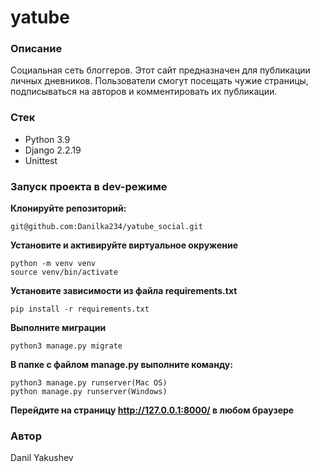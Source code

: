 
# yatube
### Описание
Социальная сеть блоггеров. 
Этот сайт предназначен для публикации личных дневников. 
Пользователи смогут посещать чужие страницы, подписываться на авторов и комментировать их публикации.

### Стек
- Python 3.9
- Django 2.2.19
- Unittest

### Запуск проекта в dev-режиме
**Клонируйте репозиторий:**
```
git@github.com:Danilka234/yatube_social.git
```

**Установите и активируйте виртуальное окружение**
```
python -m venv venv
source venv/bin/activate
```

**Установите зависимости из файла requirements.txt**

```
pip install -r requirements.txt
```

**Выполните миграции**

```
python3 manage.py migrate
```

**В папке с файлом manage.py выполните команду:**

```
python3 manage.py runserver(Mac OS)
python manage.py runserver(Windows)
```

**Перейдите на страницу http://127.0.0.1:8000/ в любом браузере**

### Автор
Danil Yakushev
